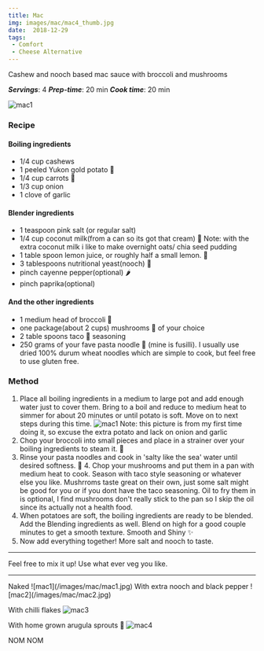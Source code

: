 ```yaml
---
title: Mac
img: images/mac/mac4_thumb.jpg
date:  2018-12-29
tags:
 - Comfort
 - Cheese Alternative
---
```


Cashew and nooch based mac sauce with broccoli and mushrooms

***Servings***: 4
***Prep-time***: 20 min
***Cook time***: 20 min

![mac1](/images/mac/mac_broc.jpg)

### Recipe

#### Boiling ingredients

- 1/4 cup cashews
- 1 peeled Yukon gold potato 🥔
- 1/4 cup carrots 🥕
- 1/3 cup onion
- 1 clove of garlic

#### Blender ingredients

- 1 teaspoon pink salt (or regular salt)
- 1/4 cup coconut milk(from a can so its got that cream) 🥥
 Note: with the extra coconut milk i like to make overnight oats/ chia seed pudding
- 1 table spoon lemon juice, or roughly half a small lemon. 🍋
- 3 tablespoons nutritional yeast(nooch) 🧀
- pinch cayenne pepper(optional) 🌶
- pinch paprika(optional)

#### And the other ingredients

- 1 medium head of broccoli 🥦
- one package(about 2 cups) mushrooms 🍄 of your choice
- 2 table spoons taco 🌮 seasoning
- 250 grams of your fave pasta noodle 🌽 (mine is fusilli). I usually use dried
  100% durum wheat noodles which are simple to cook, but feel free to use gluten
  free.

### Method

1. Place all boiling ingredients in a medium to large pot and add enough water
just to cover them. Bring to a boil and reduce to medium heat to simmer for
about 20 minutes or until potato is soft. Move on to next steps during this time.
![mac1](/images/mac/macingredient.jpg)
Note: this picture is from my first time doing it, so excuse the extra potato
and lack on onion and garlic
2. Chop your broccoli into small pieces and place in a strainer over your
boiling ingredients to steam it. 🚂
3. Rinse your pasta noodles and cook in 'salty like the sea' water until desired
softness. 🍝 4. Chop your mushrooms and put them in a pan with medium heat to
cook. Season with taco style seasoning or whatever else you like. Mushrroms
taste great on their own, just some salt might be good for you or if you dont
have the taco seasoning. Oil to fry them in is optional, I find mushrooms don't
really stick to the pan so I skip the oil since its actually not a health food.
5. When potatoes are soft, the boiling ingredients are ready to be blended. Add
the Blending ingredients as well.  Blend on high for a good couple minutes to
get a smooth texture. Smooth and Shiny ✨
6. Now add everything together! More salt and nooch to taste.

<hr></hr>
Feel free to mix it up! Use what ever veg you like.
<hr></hr>
Naked
![mac1](/images/mac/mac1.jpg)
With extra nooch and black pepper
![mac2](/images/mac/mac2.jpg)

With chilli flakes
![mac3](/images/mac/mac3.jpg)

With home grown arugula sprouts 🌱
![mac4](/images/mac/mac4.jpg)


NOM NOM

